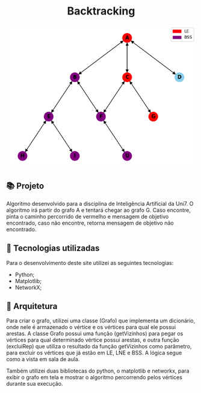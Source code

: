 <h1 align="center">
  Backtracking
</h1>

![Resultado final do projeto](.github/grafo.png)

## 📚 Projeto

Algoritmo desenvolvido para a disciplina de Inteligência Artificial da Uni7. O algoritmo irá partir do grafo A e tentará chegar ao grafo G. Caso encontre, pinta o caminho percorrido de vermelho e mensagem de objetivo encontrado, caso não encontre, retorna mensagem de objetivo não encontrado.

## 💼 Tecnologias utilizadas

Para o desenvolvimento deste site utilizei as seguintes tecnologias:

- Python;
- Matplotlib;
- NetworkX;

## 🔧 Arquitetura

Para criar o grafo, utilizei uma classe (Grafo) que implementa um dicionário, onde nele é armazenado o vértice e os vértices para qual ele possui arestas. A classe Grafo possui uma função (getVizinhos) para pegar os vértices para qual determinado vértice possui arestas, e outra função (excluiRep) que utiliza o resultado da função getVizinhos como parâmetro, para excluir os vértices que já estão em LE, LNE e BSS. A lógica segue como a vista em sala de aula.

Também utilizei duas bibliotecas do python, o matplotlib e networkx, para exibir o grafo em tela e mostrar o algoritmo percorrendo pelos vértices durante sua execução.
